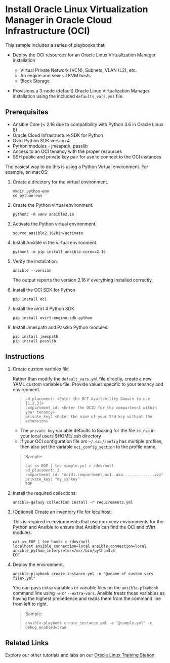 # Install Oracle Linux Virtualization Manager in Oracle Cloud Infrastructure (OCI)

This sample includes a series of playbooks that:

- Deploy the OCI resources for an Oracle Linux Virtualization Manager installation
  - Virtual Private Network (VCN), Subnets, VLAN (L2), etc.
  - An engine and several KVM hosts
  - Block Storage

- Provisions a 3-node (default) Oracle Linux Virtualization Manager installation using the included `defaults_vars.yml` file.

## Prerequisites

- Ansible Core (< 2.16 due to compatibility with Python 3.6 in Oracle Linux 8)
- Oracle Cloud Infrastructure SDK for Python
- Ovirt Python SDK version 4
- Python modules - jmespath, passlib
- Access to an OCI tenancy with the proper resources
- SSH public and private key pair for use to connect to the OCI instances

The easiest way to do this is using a Python Virtual environment. For example, on macOS:

1. Create a directory for the virtual environment.

   ```shell
   mkdir python-env
   cd python-env
   ```

1. Create the Python virtual environment.

   ```shell
   python3 -m venv ansible2.16
   ```

1. Activate the Python virtual environment.

   ```shell
   source ansible2.16/bin/activate
   ```

1. Install Ansible in the virtual environment.

   ```shell
   python3 -m pip install ansible-core==2.16
   ```

1. Verify the installation.

   ```shell
   ansible --version
   ```

   The output reports the version 2.16 if everything installed correctly.

1. Install the OCI SDK for Python

   ```shell
   pip install oci
   ```

1. Install the oVirt 4 Python SDK

   ```shell
   pip install ovirt-engine-sdk-python
   ```

1. Install Jmespath and Passlib Python modules.

   ```shell
   pip install jmespath
   pip install passlib
   ```

## Instructions

1. Create custom varibles file.

   Rather than modify the `default_vars.yml` file directly, create a new YAML custom variables file. Provide values specific to your tenancy and environment.

   > ```text
   > ad_placement: <Enter the OCI Availability Domain to use [1,2,3]>
   > compartment_id: <Enter the OCID for the compartment within your tenancy>
   > private_key: <Enter the name of your SSH key without the extension>
   > ```

   - The `private_key` variable defaults to looking for the file `id_rsa` in your local users $HOME/.ssh directory
   - If your OCI configuration file om `~/.oci/config` has multiple profiles, then also set the variable `oci_config_section` to the profile name.

   > Sample:
   >
   > ```shell
   > cat << EOF | tee sample.yml > /dev/null 
   > ad_placement: 2 
   > compartment_id: "ocid1.compartment.oc1..aaa..............zzz" 
   > private_key: "my_sshkey" 
   > EOF
   > ```

1. Install the required collections:

   ```shell
   ansible-galaxy collection install -r requirements.yml
   ```

1. (Optional) Create an inventory file for localhost.

   This is required in environments that use non-venv environments for the Python and Ansible to ensure that Ansible can find the OCI and oVirt modules.

   ```shell
   cat << EOF | tee hosts > /dev/null
   localhost ansible_connection=local ansible_connection=local ansible_python_interpreter=/usr/bin/python3.6
   EOF
   ```

1. Deploy the environment.

   ```shell
   ansible-playbook create_instance.yml -e "@<name of custom vars file>.yml"
   ```

   You can pass extra variables or variable files on the `ansible-playbook` command line using `-e` or `--extra-vars`. Ansible treats these variables as having the highest precedence and reads them from the command line from left to right.

   > Sample:
   >
   > ```shell
   > ansible-playbook create_instance.yml -e "@sample.yml" -e debug_enabled=true
   > ```

## Related Links

Explore our other tutorials and labs on our [Oracle Linux Training Station](www.oracle.com/goto/oltrain).
